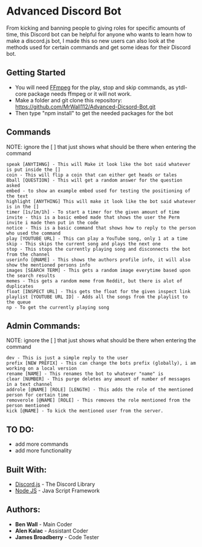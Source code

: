 # Advanced Discord Bot

From kicking and banning people to giving roles for specific amounts of time, this Discord bot can be helpful for anyone who wants to learn how to make
a discord.js bot, I made this so new users can also look at the methods used for certain commands and get some ideas for their Discord bot.

## Getting Started

* You will need [FFmpeg](https://www.ffmpeg.org/) for the play, stop and skip commands, as ytdl-core package needs ffmpeg or it will not work.
* Make a folder and git clone this repository: https://github.com/MrWall112/Advanced-Dicsord-Bot.git
* Then type "npm install" to get the needed packages for the bot

## Commands

NOTE: ignore the [ ] that just shows what should be there when entering the command

```
speak [ANYTIHNG] - This will Make it look like the bot said whatever is put inside the []
coin - This will flip a coin that can either get heads or tales
8ball [QUESTION] - This will get a random answer for the question asked
embed - to show an example embed used for testing the positioning of the text
highlight [ANYTHING] This will make it look like the bot said whatever is in the []
timer [1s/1m/1h] - To start a timer for the given amount of time
invite - this is a basic embed made that shows the user the Perm invite i made then put in the code
notice - This is a basic command that shows how to reply to the person who used the command
play [YOUTUBE URL] - This can play a YouTube song, only 1 at a time
skip - This skips the current song and plays the next one
stop - This stops the currently playing song and disconnects the bot from the channel
userinfo [@NAME] - This shows the authors profile info, it will also show the mentioned persons info
images [SEARCH TERM] - This gets a random image everytime based upon the search results
memes - This gets a random meme from Reddit, but there is alot of duplicates
float [INSPECT URL] - This gets the float for the given inspect link
playlist [YOUTUBE URL ID] - Adds all the songs from the playlist to the queue
np - To get the currently playing song
```

## Admin Commands:

NOTE: ignore the [ ] that just shows what should be there when entering the command

```
dev - This is just a simple reply to the user
prefix [NEW PREFIX] - This can change the bots prefix (globally), i am working on a local version
rename [NAME] - This renames the bot to whatever "name" is
clear [NUMBER] - This purge deletes any amount of number of messages in a text channel
addrole [@NAME] [ROLE] [LENGTH] - This adds the role of the mentioned person for certain time
removerole [@NAME] [ROLE] - This removes the role mentioned from the person mentioned
kick [@NAME] - To kick the mentioned user from the server.
```

## TO DO:

* add more commands
* add more functionality

## Built With:

* [Discord.js](https://discord.js.org/#/) - The Discord Library
* [Node JS](https://nodejs.org/en/) - Java Script Framework

## Authors:

* **Ben Wall** - Main Coder
* **Alen Kalac** - Assistant Coder
* **James Broadberry** - Code Tester
